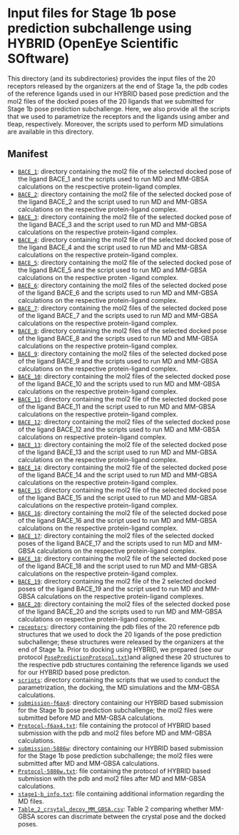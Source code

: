 # Input files for Stage 1b pose prediction subchallenge using HYBRID (OpenEye Scientific SOftware)

This directory (and its subdirectories) provides the input files of the 20 receptors released by the organizers at the end of Stage 1a, the pdb codes of the reference ligands used in our HYBRID based pose prediction and the mol2 files of the docked poses of the 20 ligands that we submitted for Stage 1b pose prediction subchallenge. Here, we also provide all the scripts that we used to parametrize the receptors and the ligands using amber and tleap, respectively. Moreover, the scripts used to perform MD simulations are available in this directory.

## Manifest

- [`BACE_1`](BACE_1): directory containing the mol2 file of the selected docked pose of the ligand BACE_1 and the scripts used to run MD and MM-GBSA calculations on the rescpective protein-ligand complex.
- [`BACE_2`](BACE_2): directory containing the mol2 file of the selected docked pose of the ligand BACE_2 and the script used to run MD and MM-GBSA calculations on the respective protein-ligand complex.
- [`BACE_3`](BACE_3): directory containing the mol2 file of the selected docked pose of the ligand BACE_3 and the script used to run MD and MM-GBSA calculations on the respective protein-ligand complex.
- [`BACE_4`](BACE_4): directory containing the mol2 file of the selected docked pose of the ligand BACE_4 and the script used to run MD and MM-GBSA calculations on the respective protein-ligand complex.
- [`BACE_5`](BACE_5): directory containing the mol2 file of the selected docked pose of the ligand BACE_5 and the script used to run MD and MM-GBSA calculations on the respective proten -ligand complex.
- [`BACE_6`](BACE_6): directory containing the mol2 files of the selected docked pose of the ligand BACE_6 and the scripts used to run MD and MM-GBSA calculations on the respective protein-ligand complex.
- [`BACE_7`](BACE_7): directory containing the mol2 files of the selected docked pose of the ligand BACE_7 and the scripts used to run MD and MM-GBSA calculations on the respective protein-ligand complex.
- [`BACE_8`](BACE_8): directory containing the mol2 files of the selected docked pose of the ligand BACE_8 and the scripts used to run MD and MM-GBSA calculations on the respective protein-ligand complex.
- [`BACE_9`](BACE_9): directory containing the mol2 files of the selected docked pose of the ligand BACE_9 and the scripts used to run MD and MM-GBSA calculations on the respective protein-ligand complex.
- [`BACE_10`](BACE_10): directory containing the mol2 files of the selected docked pose of the ligand BACE_10 and the scripts used to run MD and MM-GBSA calculations on the respective protein-ligand complex.
- [`BACE_11`](BACE_11): directory containing the mol2 file of the selected docked pose of the ligand BACE_11 and the script used to run MD and MM-GBSA calculations on the respective protein-ligand complex.
- [`BACE_12`](BACE_12): directory containing the mol2 files of the selected docked pose of the ligand BACE_12 and the scripts used to run MD and MM-GBSA calculations on respective protein-ligand complex.
- [`BACE_13`](BACE_13): directory containing the mol2 file of the selected docked pose of the ligand BACE_13 and the script used to run MD and MM-GBSA calculations on the respective protein-ligand complex.
- [`BACE_14`](BACE_14): directory containing the mol2 file of the selected docked pose of the ligand BACE_14 and the script used to run MD and MM-GBSA calculations on the respective protein-ligand complex.
- [`BACE_15`](BACE_15): directory containing the mol2 file of the selected docked pose of the ligand BACE_15 and the script used to run MD and MM-GBSA calculations on the respective protein-ligand complex.
- [`BACE_16`](BACE_16): directory containing the mol2 file of the selected docked pose of the ligand BACE_16 and the script used to run MD and MM-GBSA calculations on the respective protein-ligand complex.
- [`BACE_17`](BACE_17): directory containing the mol2 files of the selected docked poses of the ligand BACE_17 and the scripts used to run MD and MM-GBSA calculations on the respective protein-ligand complex.
- [`BACE_18`](BACE_18): directory containing the mol2 file of the selected docked pose of the ligand BACE_18 and the script used to run MD and MM-GBSA calculations on the respective protein-ligand complex.
- [`BACE_19`](BACE_19): directory containing the mol2 file of the 2 selected docked poses of the ligand BACE_19 and the script used to run MD and MM-GBSA calculations on the respective protein-ligand complexes.
- [`BACE_20`](BACE_20): directory containing the mol2 files of the selected docked pose of the ligand BACE_20 and the scripts used to run MD and MM-GBSA calculations on respective protein-ligand complex.
- [`receptors`](receptors): directory containing the pdb files of the 20 reference pdb structures that we used to dock the 20 ligands of the pose prediction subchallenge; these structures were released by the organizers at the end of Stage 1a. Prior to docking using HYBRID, we prepared (see our protocol [`PosePredictionProtocol.txt`](PosePredictionProtocol.txt))and aligned these 20 structures to the respective pdb structures containing the reference ligands we used for our HYBRID based pose predicton.
- [`scripts`](scripts): directory containing the scripts that we used to conduct the parametrization, the docking, the MD simulations and the MM-GBSA calculations.
- [`submission-f6ax4`](submission-f6ax4): directory containing our HYBRID based submission for the Stage 1b pose prediction subchallenge; the mol2 files were submitted before MD and MM-GBSA calculations.
- [`Protocol-f6ax4.txt`](Protocol-f6ax4.txt): file containing the protocol of HYBRID based submission with the pdb and mol2 files before MD and MM-GBSA calculations.
- [`submission-5886w`](submission-5886w): directory containing our HYBRID based submission for the Stage 1b pose prediction subchallenge; the mol2 files were submitted after MD and MM-GBSA calculations.
- [`Protocol-5886w.txt`](Protocol-5886w.txt): file containing the protocol of HYBRID based submission with the pdb and mol2 files after MD and MM-GBSA calculations.
- [`stage1-b_info.txt`](stage1-b_info.txt): file containing additional information regarding the MD files.
- [`Table_2_crsytal_decoy_MM_GBSA.csv`](Table_2_crsytal_decoy_MM_GBSA.csv): Table 2 comparing whether MM-GBSA scores can discrimate between the crystal pose and the docked poses.
